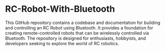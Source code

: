 # RC-Robot-With-Bluetooth
This GitHub repository contains a codebase and documentation for building and controlling an RC Robot using Bluetooth. It provides a foundation for creating remote-controlled robots that can be wirelessly controlled via Bluetooth. The repository is designed for enthusiasts, hobbyists, and developers seeking to explore the world of RC robotics.
